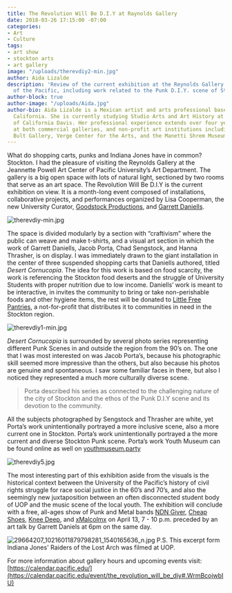 ```yaml
---
title: The Revolution Will Be D.I.Y at Raynolds Gallery
date: 2018-03-26 17:15:00 -07:00
categories:
- Art
- Culture
tags:
- art show
- stockton arts
- art gallery
image: "/uploads/therevdiy2-min.jpg"
author: Aida Lizalde
description: 'Review of the current exhibition at the Reynolds Gallery in University
  of the Pacific, including work related to the Punk D.I.Y. scene of Stockton. '
author-block: true
author-image: "/uploads/Aida.jpg"
author-bio: Aida Lizalde is a Mexican artist and arts professional based in northern
  California. She is currently studying Studio Arts and Art History at the University
  of California Davis. Her professional experience extends over four years of working
  at both commercial galleries, and non-profit art institutions including the Alex
  Bult Gallery, Verge Center for the Arts, and the Manetti Shrem Museum.
---
```


What do shopping carts, punks and Indiana Jones have in common? Stockton. I had the pleasure of visiting the Reynolds Gallery at the Jeannette Powell Art Center of Pacific University’s Art Department. The gallery is a big open space with lots of natural light, sectioned by two rooms that serve as an art space. The Revolution Will Be D.I.Y is the current exhibition on view. It is a month-long event composed of installations, collaborative projects, and performances organized by Lisa Cooperman, the new University Curator, [Goodstock Productions](http://www.goodstockca.com/), and [Garrett Daniells](http://cargocollective.com/garrettcdaniells/filter/Mural/CV). 

![therevdiy-min.jpg](/uploads/therevdiy-min.jpg)

The space is divided modularly by a section with “craftivism” where the public can weave and make t-shirts, and a visual art section in which the work of Garrett Daniells, Jacob Porta, Chad Sengstock, and Hanna Thrasher, is on display. I was immediately drawn to the giant installation in the center of three suspended shopping carts that Daniells authored, titled *Desert Cornucopia*. The idea for this work is based on food scarcity, the work is referencing the Stockton food deserts and the struggle of University Students with proper nutrition due to low income. Daniells’ work is meant to be interactive, in invites the community to bring or take non-perishable foods and other hygiene items, the rest will be donated to [Little Free Pantries](http://www.littlefreepantry.org/), a not-for-profit that distributes it to communities in need in the Stockton region. 

![therevdiy1-min.jpg](/uploads/therevdiy1-min.jpg)

*Desert Cornucopia* is surrounded by several photo series representing different Punk Scenes in and outside the region from the 90’s on. The one that I was most interested on was Jacob Porta’s, because his photographic skill seemed more impressive than the others, but also because his photos are genuine and spontaneous. I saw some familiar faces in there, but also I noticed they represented a much more culturally diverse scene. 

> Porta described his series as connected to the challenging nature of the city of Stockton and the ethos of the Punk D.I.Y scene and its devotion to the community. 

All the subjects photographed by Sengstock and Thrasher are white, yet Porta’s work unintentionally portrayed a more inclusive scene, also a more current one in Stockton. Porta’s work unintentionally portrayed a the more current and diverse Stockton Punk scene. Porta’s work Youth Museum can be found online as well on  [youthmuseum.party](https://youthmuseum.party/) 

![therevdiy5.jpg](/uploads/therevdiy5.jpg)

The most interesting part of this exhibition aside from the visuals is the historical context between the University of the Pacific’s history of civil rights struggle for race social justice in the 60’s and 70’s, and also the seemingly new juxtaposition between an often disconnected student body of UOP and the music scene of the local youth. The exhibition will conclude with a free, all-ages show of Punk and Metal bands [NDN Giver](http://ndngiver.bandcamp.com), [Cheap Shoes](http://cheapshoes.bandcamp.com), [Knee Deep](http://knewwdeepca.bandcamp.com), and [xMalcolmx](http://xmalcomx.bandcamp.com) on April 13, 7 - 10 p.m. preceded by an art talk by Garrett Daniels at 6pm on the same day. 

![29664207_10216011879798281_1540165636_n.jpg](/uploads/29664207_10216011879798281_1540165636_n.jpg)
P.S. This excerpt form Indiana Jones' Raiders of the Lost Arch was filmed at UOP. 

For more information about gallery hours and upcoming events visit: 
[https://calendar.pacific.edu/](https://calendar.pacific.edu/event/the_revolution_will_be_diy#.WrmBcojwbIU)